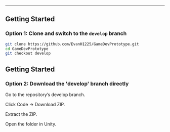 
---

## Getting Started

### Option 1: Clone and switch to the `develop` branch
```bash
git clone https://github.com/EvanH1225/GameDevPrototype.git
cd GameDevPrototype
git checkout develop

```

## Getting Started

### Option 2: Download the 'develop' branch directly
Go to the repository’s develop branch.

Click Code -> Download ZIP.

Extract the ZIP.

Open the folder in Unity.
